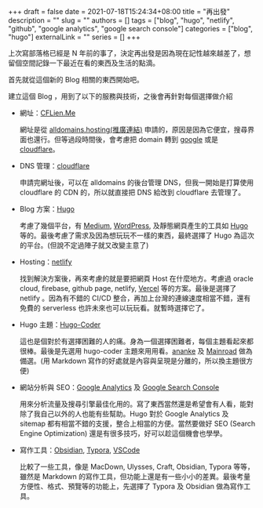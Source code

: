 +++
draft = false
date = 2021-07-18T15:24:34+08:00
title = "再出發"
description = ""
slug = ""
authors = []
tags = ["blog", "hugo", "netlify", "github", "google analytics", "google search console"]
categories = ["blog", "hugo"]
externalLink = ""
series = []
+++

上次寫部落格已經是 N 年前的事了，決定再出發是因為現在記性越來越差了，想留個空間記錄一下最近在看的東西及生活的點滴。

首先就從這個新的 Blog 相關的東西開始吧。

建立這個 Blog ，用到了以下的服務與技術，之後會再針對每個選擇做介紹
* 網址：[CFLien.Me](https://cflien.me)

  網址是從 [alldomains.hosting(推廣連結)](https://manage.alldomains.hosting/subject_index.php?rsaction=submit_come&amp;i=7733400&amp;r=https%3A%2F%2Falldomains.hosting%2Fen%2Fregister-domain.html) 申請的，原因是因為它便宜，搜尋界面也還行。但等過段時間後，會考慮把 domain 轉到 [google](https://domains.google) 或是 [cloudflare](https://www.cloudflare.com/zh-tw/products/registrar/)。

* DNS 管理：[cloudflare](https://www.cloudflare.com)

  申請完網址後，可以在 alldomains 的後台管理 DNS，但我一開始是打算使用 cloudflare 的 CDN 的，所以就直接把 DNS 給改到 cloudflare 去管理了。
	
* Blog 方案：[Hugo](https://gohugo.io)

  考慮了幾個平台，有 [Medium](https://medium.com), [WordPress](https://wordpress.com/zh-tw/), 及靜態網頁產生的工具如 [Hugo](https://gohugo.io) 等的。最後考慮了需求及因為想玩玩不一樣的東西，最終選擇了 Hugo 為這次的平台。(但說不定過陣子就又改變主意了)
	
* Hosting：[netlify](https://www.netlify.com)

  找到解決方案後，再來考慮的就是要把網頁 Host 在什麼地方。考慮過 oracle cloud, firebase, github page, netlify, [Vercel](https://vercel.com) 等的方案。最後是選擇了 netlify 。因為有不錯的 CI/CD 整合，再加上台灣的連線速度相當不錯，還有免費的 serverless 也許未來也可以玩玩看。就暫時選擇它了。
	
* Hugo 主題：[Hugo-Coder](https://github.com/luizdepra/hugo-coder)

  這也是個對於有選擇困難的人的痛。身為一個選擇困難者，每個主題看起來都很棒。最後是先選用 hugo-coder 主題來用用看。[ananke](https://github.com/theNewDynamic/gohugo-theme-ananke.git) 及 [Mainroad](https://github.com/Vimux/Mainroad/) 做為備選。(用 Markdown 寫作的好處就是內容與呈現是分離的，所以換主題很方便)
	
* 網站分析與 SEO：[Google Analytics](https://analytics.google.com/analytics/web) 及 [Google Search Console](https://search.google.com/search-console)

  用來分析流量及搜尋引擎最佳化用的。寫了東西當然還是希望會有人看，能對除了我自己以外的人也能有些幫助。Hugo 對於 Google Analytics 及 sitemap 都有相當不錯的支援，整合上相當的方便。當然要做好 SEO (Search Engine Optimization) 還是有很多技巧，好可以趁這個機會也學學。
	
* 寫作工具：[Obsidian](https://obsidian.md), [Typora](https://www.typora.io), [VSCode](https://code.visualstudio.com)

  比較了一些工具，像是 MacDown, Ulysses, Craft, Obsidian, Typora 等等，雖然是 Markdown 的寫作工具，但功能上還是有一些小小的差異。最後考量方便性、格式、預覽等的功能上，先選擇了 Typora 及 Obsidian 做為寫作工具。


